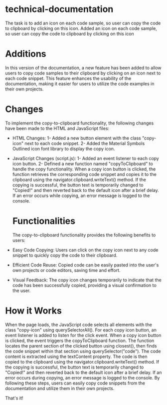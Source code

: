 # technical-documentation

The task is to add an icon on each code sample, so user can copy the code to clipboard by clicking on this icon.
Added an icon on each code sample, so user can copy the code to clipboard by clicking on this icon

# Additions

In this version of the documentation, a new feature has been added to allow users to copy code samples to their clipboard by clicking on an icon next to each code snippet.
This feature enhances the usability of the documentation, making it easier for users to utilize the code examples in their own projects.

# Changes

To implement the copy-to-clipboard functionality, the following changes have been made to the HTML and JavaScript files:

- HTML Changes:
  1- Added a new button element with the class "copy-icon" next to each code snippet.
  2- Added the Material Symbols Outlined icon font library to display the copy icon.
- JavaScript Changes (script.js):
  1- Added an event listener to each copy icon button.
  2- Defined a new function named "copyToClipboard" to handle the copy functionality.
  When a copy icon button is clicked, the function retrieves the corresponding code snippet and copies it to the clipboard using the navigator.clipboard.writeText() method.
  If the copying is successful, the button text is temporarily changed to "Copied!" and then reverted back to the default icon after a brief delay.
  If an error occurs while copying, an error message is logged to the console.

  # Functionalities

  The copy-to-clipboard functionality provides the following benefits to users:

- Easy Code Copying: Users can click on the copy icon next to any code snippet to quickly copy the code to their clipboard.
- Efficient Code Reuse: Copied code can be easily pasted into the user's own projects or code editors, saving time and effort.
- Visual Feedback: The copy icon changes temporarily to indicate that the code has been successfully copied, providing a visual confirmation to the user.

# How it Works

When the page loads, the JavaScript code selects all elements with the class "copy-icon" using querySelectorAll().
For each copy icon button, an event listener is added to listen for the click event.
When a copy icon button is clicked, the event triggers the copyToClipboard function.
The function locates the parent section of the clicked button using closest(), then finds the code snippet within that section using querySelector("code").
The code content is extracted using the textContent property.
The code is then copied to the clipboard using the navigator.clipboard.writeText() method.
If the copying is successful, the button text is temporarily changed to "Copied!" and then reverted back to the default icon after a brief delay.
If an error occurs during copying, an error message is logged to the console.
By following these steps, users can easily copy code snippets from the documentation and utilize them in their own projects.

That's it!

